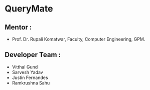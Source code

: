 # QueryMate

## Mentor :
- Prof. Dr. Rupali Komatwar, Faculty, Computer Engineering, GPM.

## Developer Team :

- Vitthal Gund
- Sarvesh Yadav
- Justin Fernandes
- Ramkrushna Sahu
